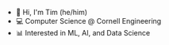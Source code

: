 - 👋 Hi, I'm Tim (he/him) 
- 💻 Computer Science @ Cornell Engineering 
- 📊 Interested in ML, AI, and Data Science

<!--
**timholt77/timholt77** is a ✨ _special_ ✨ repository because its `README.md` (this file) appears on your GitHub profile.

